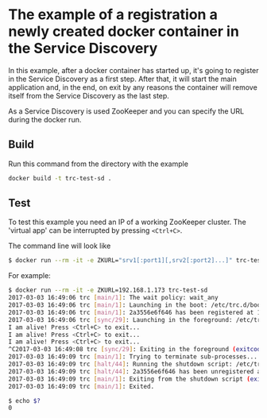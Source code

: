 # The example of a registration a newly created docker container in the Service Discovery

In this example, after a docker container has started up, 
it's going to register in the Service Discovery as a first step. 
After that, it will start the main application and, in the end, on exit by any reasons
the container will remove itself from the Service Discovery as the last step.

As a Service Discovery is used ZooKeeper and you can specify the URL during the docker run.

## Build

Run this command from the directory with the example

```bash
docker build -t trc-test-sd .
```

## Test

To test this example you need an IP of a working ZooKeeper cluster.
The 'virtual app' can be interrupted by pressing `<Ctrl+C>`.

The command line will look like

```bash
$ docker run --rm -it -e ZKURL="srv1[:port1][,srv2[:port2]...]" trc-test-sd
```
For example:

```bash
$ docker run --rm -it -e ZKURL=192.168.1.173 trc-test-sd 
2017-03-03 16:49:06 trc [main/1]: The wait policy: wait_any
2017-03-03 16:49:06 trc [main/1]: Launching in the boot: /etc/trc.d/boot.sd-reg
2017-03-03 16:49:06 trc [main/1]: 2a3556e6f646 has been registered at 192.168.1.173
2017-03-03 16:49:06 trc [sync/29]: Launching in the foreground: /etc/trc.d/sync.app
I am alive! Press <Ctrl+C> to exit...
I am alive! Press <Ctrl+C> to exit...
I am alive! Press <Ctrl+C> to exit...
^C2017-03-03 16:49:08 trc [sync/29]: Exiting in the foreground (exitcode=130): /etc/trc.d/sync.app
2017-03-03 16:49:09 trc [main/1]: Trying to terminate sub-processes...
2017-03-03 16:49:09 trc [halt/44]: Running the shutdown script: /etc/trc.d/halt.sd-unreg
2017-03-03 16:49:09 trc [halt/44]: 2a3556e6f646 has been unregistered at 192.168.1.173
2017-03-03 16:49:09 trc [main/1]: Exiting from the shutdown script (exitcode=0): /etc/trc.d/halt.sd-unreg
2017-03-03 16:49:09 trc [main/1]: Exited.

$ echo $?
0
```

